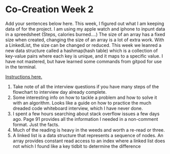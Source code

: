 # Co-Creation Week 2

Add your sentences below here.
This week, I figured out what I am keeping data of for the project. I am using my apple watch and iphone to inpunt data in a spreedsheet (Steps, calories burned....)
The size of an array has a fixed size when created, changing the size of an array is a lot of extra work.
With a LinkedList, the size can be changed or reduced. 
This week we leanred a new data structure called a hashmap(hash table) which is a collection of key-value pairs where each key is unique, and it maps to a specific value.
I have not mastered, but have learned some commands from gitpod for use in the terminal. 

[Instructions here.](https://github.com/TheEvergreenStateCollege/upper-division-cs/blob/main/dsa-23au/notes/docs/week-01/2023-09-28.md#practice-markdown-co-creation)


1. Take note of all the interview questions if you have many steps of the flowchart to interview day already complete.
2. Some interesting info on how to tackle a problem and how to solve it with an algorithm. Looks like a guide on how to practice the much dreaded code whiteboard interview, which I have never done.
3. I spent a few hours searching about stack overflow issues a few days ago. Page 91 provides all the information I needed in a non-comment format. Just the facts.
4. Much of the reading is heavy in the weeds and worth a re-read or three.
5. A linked list is a data structure that represents a sequence of nodes. An array provides constant read access to an index where a linked list does not which I found like a key tidbit to determine the difference